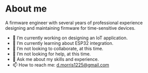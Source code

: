 # About me

A firmware engineer with several years of professional experience designing and maintaining firmware for time-sensitive devices.

- 🔭 I’m currently working on designing an IoT application.
- 🌱 I’m currently learning about ESP32 integration.
- 👯 I’m not looking to collaborate, at this time.
- 🤔 I’m not looking for help, at this time.
- 💬 Ask me about my skills and experience.
- 📫 How to reach me: d.morris1225@gmail.com

